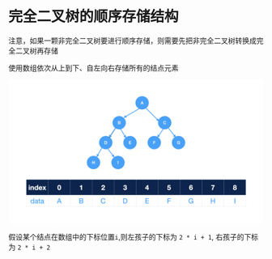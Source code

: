 # 完全二叉树的顺序存储结构
注意，如果一颗非完全二叉树要进行顺序存储，则需要先把非完全二叉树转换成完全二叉树再存储

使用数组依次从上到下、自左向右存储所有的结点元素

![完全二叉树的顺序存储](../../images/tree/完全二叉树的顺序存储.png)

假设某个结点在数组中的下标位置`i`,则左孩子的下标为 `2 * i + 1`, 右孩子的下标为 `2 * i + 2`